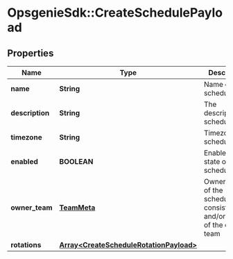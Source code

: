 # OpsgenieSdk::CreateSchedulePayload

## Properties
Name | Type | Description | Notes
------------ | ------------- | ------------- | -------------
**name** | **String** | Name of the schedule | 
**description** | **String** | The description of schedule | [optional] 
**timezone** | **String** | Timezone of schedule | [optional] 
**enabled** | **BOOLEAN** | Enable/disable state of schedule | [optional] 
**owner_team** | [**TeamMeta**](TeamMeta.md) | Owner team of the schedule, consisting id and/or name of the owner team | [optional] 
**rotations** | [**Array&lt;CreateScheduleRotationPayload&gt;**](CreateScheduleRotationPayload.md) |  | [optional] 


